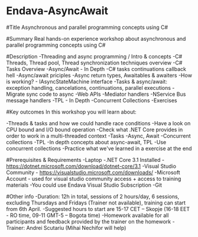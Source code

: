 # Endava-AsyncAwait
#Title
Asynchronous and parallel programming concepts using C#

#Summary
Real hands-on experience workshop about asynchronous and parallel programming concepts using C#

#Description
-Threading and async programming / Intro & concepts
-C# Threads, Thread pool, Thread synchronization techniques overview
-C# Tasks Overview
-Async/Await - In Depth
  -C# tasks continuations callback hell
  -Async/await priciples
  -Async return types, Awaitables & awaiters
  -How is working? - IAsyncStateMachine interface
  -Tasks & async/await: exception handling, cancelations, continuations, parallel executions
-Migrate sync code to async
  -Web APIs
  -Mediator handlers
  -NService Bus message handlers
-TPL - In Depth
-Concurrent Collections
-Exercises

#Key outcomes
In this workshop you will learn about:

-Threads & tasks and how we could handle race conditions
-Have a look on CPU bound and I/O bound operation
-Check what .NET Core provides in order to work in a multi-threaded context
-Tasks
  -Async, Await
  -Concurrent collections
  -TPL
-In depth concepts about async-await, TPL
-Use concurrent collections
-Practice what we've learned in a exercise at the end

#Prerequisites & Requirements
-Laptop
-.NET Core 3.1 Installed - https://dotnet.microsoft.com/download/dotnet-core/3.1 
-Visual Studio Community - https://visualstudio.microsoft.com/downloads/ 
-Microsoft Account - used for visual studio community access + access to training materials
  -You could use Endava Visual Studio Subscription
-Git

#Other info
-Duration: 12h in total, sessions of 2 hours/day, 6 sessions, excluding Thursdays and Fridays (Trainer not available), training can start from 6th April.
-Suggested hours to start are 15-17 CET – Skopje (16-18 EET - RO time, 09-11 GMT-5 – Bogota time)
-Homework available for all participants and feedback provided by the trainer on the homework
-Trainer: Andrei Scutariu (Mihai Nechifor will help)
